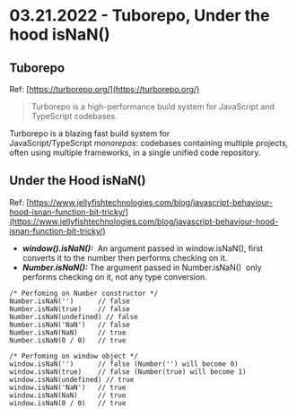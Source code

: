 # 03.21.2022 - Tuborepo, Under the hood isNaN()

## **Tuborepo**

Ref: [https://turborepo.org/](https://turborepo.org/) 

> Turborepo is a high-performance build system for JavaScript and TypeScript codebases.
> 

Turborepo is a blazing fast build system for JavaScript/TypeScript *monorepos*: codebases containing multiple projects, often using multiple frameworks, in a single unified code repository.

## **Under the Hood isNaN()**

Ref: [https://www.jellyfishtechnologies.com/blog/javascript-behaviour-hood-isnan-function-bit-tricky/](https://www.jellyfishtechnologies.com/blog/javascript-behaviour-hood-isnan-function-bit-tricky/) 

- ***window().isNaN():***  An argument passed in window.isNaN(), first converts it to the number then performs checking on it.
- ***Number.isNaN():*** The argument passed in Number.isNaN()  only performs checking on it, not any type conversion.
```tsx
/* Perfoming on Number constructor */
Number.isNaN('')      // false
Number.isNaN(true)    // false
Number.isNaN(undefined) // false
Number.isNaN('NaN')   // false
Number.isNaN(NaN)     // true
Number.isNaN(0 / 0)   // true
 
/* Perfoming on window object */
window.isNaN('')      // false (Number('') will become 0)
window.isNaN(true)    // false (Number(true) will become 1)
window.isNaN(undefined) // true
window.isNaN('NaN')   // true
window.isNaN(NaN)     // true
window.isNaN(0 / 0)   // true
```
